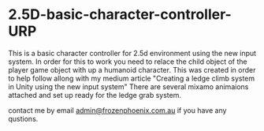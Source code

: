 # 2.5D-basic-character-controller-URP
This is a basic character controller for 2.5d environment using the new input system.
In order for this to work you need to relace the child object of the player game object with up a humanoid character. 
This was created in order to help follow allong with my medium article "Creating a ledge climb system in Unity using the new input system"
There are several mixamo animaions attached and set up ready for the ledge grab system.

contact me by email admin@frozenphoenix.com.au if you have any qustions.
